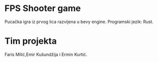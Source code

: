 # FPS Shooter game
Pucačka igra iz prvog lica razvijena u bevy engine.
Programski jezik: Rust.
# Tim projekta
Faris Milić,Emir Kušundžija i Ermin Kurtić.

